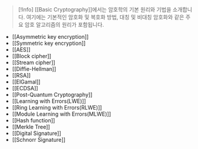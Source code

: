 > [!Info]
> [[Basic Cryptography]]에서는 암호학의 기본 원리와 기법을 소개합니다. 여기에는 기본적인 암호화 및 복호화 방법, 대칭 및 비대칭 암호화와 같은 주요 암호 알고리즘의 원리가 포함됩니다.

- [[Asymmetric key encryption]]
- [[Symmetric key encryption]]
- [[AES]]
- [[Block cipher]]
- [[Stream cipher]]
- [[Diffie-Hellman]]
- [[RSA]]
- [[ElGamal]]
- [[ECDSA]]
- [[Post-Quantum Cryptography]]
- [[Learning with Errors(LWE)]]
- [[Ring Learning with Errors(RLWE)]]
- [[Module Learning with Errors(MLWE)]]
- [[Hash function]]
- [[Merkle Tree]]
- [[Digital Signature]]
- [[Schnorr Signature]]